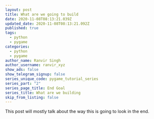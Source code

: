 ```yaml
---
layout: post
title: What are we going to build
date: 2020-11-08T08:13:21.039Z
updated_date: 2020-11-08T08:13:21.092Z
published: true
tags:
  - python
  - pygame
categories:
  - python
  - pygame
author_name: Ranvir Singh
author_username: ranvir_xyz
show_ads: false
show_telegram_signup: false
series_unique_code: pygame_tutorial_series
series_part: "2"
series_page_title: End Goal
series_title: What are we building
skip_from_listing: false
---
```

This post will mostly talk about the way this is going to look in the end.